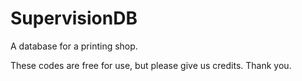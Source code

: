 # SupervisionDB
A database for a printing shop.

These codes are free for use, but please  give us credits. Thank you.
